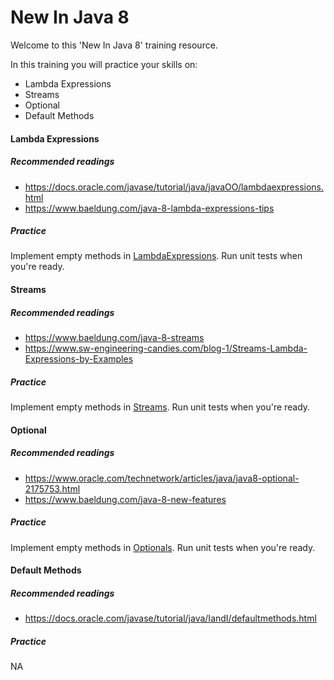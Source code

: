 # New In Java 8

Welcome to this 'New In Java 8' training resource.

In this training you will practice your skills on:
* Lambda Expressions
* Streams
* Optional
* Default Methods


#### Lambda Expressions

##### Recommended readings
* https://docs.oracle.com/javase/tutorial/java/javaOO/lambdaexpressions.html
* https://www.baeldung.com/java-8-lambda-expressions-tips

##### Practice
Implement empty methods in [LambdaExpressions](src/main/java/com/exercises/java8/LambdaExpressions.java).
Run unit tests when you're ready.


#### Streams

##### Recommended readings
* https://www.baeldung.com/java-8-streams
* https://www.sw-engineering-candies.com/blog-1/Streams-Lambda-Expressions-by-Examples

##### Practice
Implement empty methods in [Streams](src/main/java/com/exercises/java8/Streams.java).
Run unit tests when you're ready.


#### Optional

##### Recommended readings
* https://www.oracle.com/technetwork/articles/java/java8-optional-2175753.html
* https://www.baeldung.com/java-8-new-features
 
##### Practice

Implement empty methods in [Optionals](src/main/java/com/exercises/java8/Optionals.java).
Run unit tests when you're ready.

#### Default Methods

##### Recommended readings
* https://docs.oracle.com/javase/tutorial/java/IandI/defaultmethods.html

##### Practice
NA
